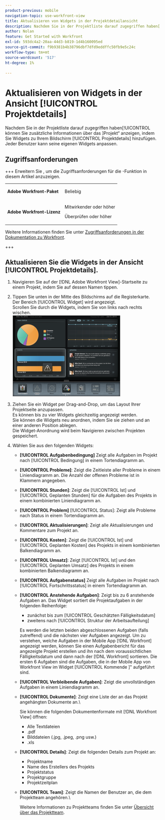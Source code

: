 ```yaml
---
product-previous: mobile
navigation-topic: use-workfront-view
title: Aktualisieren von Widgets in der Projektdetailansicht
description: Nachdem Sie in der Projektliste darauf zugegriffen haben[!UICONTROL &#x200B; können Sie zusätzliche Informationen über das &#x200B;]Projekt“ anzeigen, indem Sie Widgets zu Ihrem Bildschirm [!UICONTROL Projektdetails] hinzufügen. Jeder Benutzer kann seine eigenen Widgets anpassen.
author: Nolan
feature: Get Started with Workfront
exl-id: 593dc4a2-20aa-44d3-b819-1d4b160095ed
source-git-commit: f9b9381b4b38796dbf7dfd9eddffc50fb9e5c24c
workflow-type: tm+mt
source-wordcount: '517'
ht-degree: 1%

---
```


# Aktualisieren von Widgets in der Ansicht [!UICONTROL Projektdetails]

Nachdem Sie in der Projektliste darauf zugegriffen haben[!UICONTROL &#x200B; können Sie zusätzliche Informationen über das &#x200B;]Projekt“ anzeigen, indem Sie Widgets zu Ihrem Bildschirm [!UICONTROL Projektdetails] hinzufügen. Jeder Benutzer kann seine eigenen Widgets anpassen.

## Zugriffsanforderungen

+++ Erweitern Sie , um die Zugriffsanforderungen für die -Funktion in diesem Artikel anzuzeigen.

<table style="table-layout:auto"> 
 <col> 
 </col> 
 <col> 
 </col> 
 <tbody> 
  <tr> 
   <td role="rowheader"><strong>Adobe Workfront-Paket</strong></td> 
   <td> <p>Beliebig</p> </td> 
  </tr> 
  <tr> 
   <td role="rowheader"><strong>Adobe Workfront-Lizenz</strong></td> 
   <td> 
   <p>Mitwirkender oder höher</p>
   <p>Überprüfen oder höher</p> </td> 
  </tr> 
 </tbody> 
</table>

Weitere Informationen finden Sie unter [Zugriffsanforderungen in der Dokumentation zu Workfront](/help/quicksilver/administration-and-setup/add-users/access-levels-and-object-permissions/access-level-requirements-in-documentation.md).

+++

## Aktualisieren Sie die Widgets in der Ansicht [!UICONTROL Projektdetails].

1. Navigieren Sie auf der [!DNL Adobe Workfront View]-Startseite zu einem Projekt, indem Sie auf dessen Namen tippen.
1. Tippen Sie unten in der Mitte des Bildschirms auf die Registerkarte.\
   Der Bereich [!UICONTROL Widget] wird angezeigt.\
   Scrollen Sie durch die Widgets, indem Sie von links nach rechts wischen.\
   ![Widgets](assets/screen-shot-2013-009-11-at-8.25.01-am-350x262.png)

1. Ziehen Sie ein Widget per Drag-and-Drop, um das Layout Ihrer Projektseite anzupassen.\
   Es können bis zu vier Widgets gleichzeitig angezeigt werden.\
   Sie können die Widgets neu anordnen, indem Sie sie ziehen und an einer anderen Position ablegen.\
   Die Widget-Anordnung wird beim Navigieren zwischen Projekten gespeichert.

1. Wählen Sie aus den folgenden Widgets:

   * **[!UICONTROL Aufgabenbedingung]** Zeigt alle Aufgaben im Projekt nach [!UICONTROL Bedingung] in einem Tortendiagramm an.
   * **[!UICONTROL Probleme]**: Zeigt die Zeitleiste aller Probleme in einem Liniendiagramm an. Die Anzahl der offenen Probleme ist in Klammern angegeben.
   * **[!UICONTROL Stunden]**: Zeigt die [!UICONTROL Ist] und [!UICONTROL Geplanten Stunden] für die Aufgaben des Projekts in einem kombinierten Liniendiagramm an.
   * **[!UICONTROL Problem]** [!UICONTROL Status]: Zeigt alle Probleme nach Status in einem Tortendiagramm an.
   * **[!UICONTROL Aktualisierungen]**: Zeigt alle Aktualisierungen und Kommentare zum Projekt an.
   * **[!UICONTROL Kosten]**: Zeigt die [!UICONTROL Ist] und [!UICONTROL Geplanten Kosten] des Projekts in einem kombinierten Balkendiagramm an.
   * **[!UICONTROL Umsatz]**: Zeigt [!UICONTROL Ist] und den [!UICONTROL Geplanten Umsatz] des Projekts in einem kombinierten Balkendiagramm an.
   * **[!UICONTROL Aufgabenstatus]** Zeigt alle Aufgaben im Projekt nach [!UICONTROL Fortschrittsstatus] in einem Tortendiagramm an.
   * **[!UICONTROL Anstehende Aufgaben]**: Zeigt bis zu 6 anstehende Aufgaben an. Das Widget sortiert die Projektaufgaben in der folgenden Reihenfolge:

      * zunächst bis zum [!UICONTROL Geschätzten Fälligkeitsdatum]
      * zweitens nach [!UICONTROL Struktur der Arbeitsaufteilung]

     Es werden die letzten beiden abgeschlossenen Aufgaben (falls zutreffend) und die nächsten vier Aufgaben angezeigt. Um zu verstehen, welche Aufgaben in der Mobile App [!DNL Workfront] angezeigt werden, können Sie einen Aufgabenbericht für das angezeigte Projekt erstellen und ihn nach dem voraussichtlichen Fälligkeitsdatum und dann nach der [!DNL Workfront] sortieren. Die ersten 6 Aufgaben sind die Aufgaben, die in der Mobile App von Workfront View im Widget [!UICONTROL Kommende &#x200B;]&quot; aufgeführt sind.

   * **[!UICONTROL Verbleibende Aufgaben]**: Zeigt die unvollständigen Aufgaben in einem Liniendiagramm an.
   * **[!UICONTROL Dokumente]**: Zeigt eine Liste der an das Projekt angehängten Dokumente an.\

     Sie können die folgenden Dokumentenformate mit [!DNL Workfront View] öffnen:

      * Alle Textdateien
      * .pdf
      * Bilddateien (.jpg, .jpeg, .png usw.)
      * .xls
   * **[!UICONTROL Details]**: Zeigt die folgenden Details zum Projekt an:

      * Projektname
      * Name des Erstellers des Projekts
      * Projektstatus
      * Projektgruppe
      * Projektzeitplan
   * **[!UICONTROL Team]**: Zeigt die Namen der Benutzer an, die dem Projektteam angehören.\

     Weitere Informationen zu Projektteams finden Sie unter [Übersicht über das Projektteam](../../../manage-work/projects/planning-a-project/project-team-overview.md).
